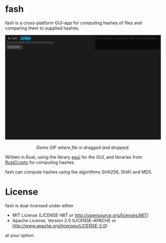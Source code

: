 # fash

fash is a cross-platform GUI-app for computing hashes of files and comparing them to supplied hashes. 

<div align="center">
  <img src="assets/demo.gif" alt="Demo GIF of FeO running."/>
  <p>
    <i>Demo GIF where file is dragged and dropped.</i>
  </p>
</div>

Written in Rust, using the library <a href="https://github.com/emilk/egui">egui</a> for the GUI, and libraries from <a href="https://github.com/RustCrypto">RustCrypto</a> for computing hashes.

fash can compute hashes using the algorithms SHA256, SHA1 and MD5.

# License

fash is dual-licensed under either

* MIT License (LICENSE-MIT or http://opensource.org/licenses/MIT)
* Apache License, Version 2.0 (LICENSE-APACHE or http://www.apache.org/licenses/LICENSE-2.0)

at your option. 